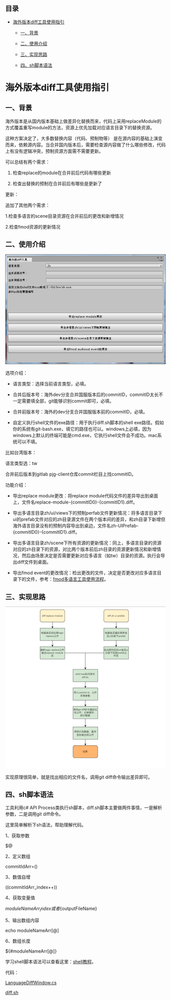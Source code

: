 ## 目录

*   [海外版本diff工具使用指引](#海外版本diff工具使用指引)

    *   [一、背景](#一背景)

    *   [二、使用介绍](#二使用介绍)

    *   [三、实现思路](#三实现思路)

    *   [四、sh脚本语法](#四sh脚本语法)

# 海外版本diff工具使用指引

## 一、背景

海外版本是从国内版本基础上做差异化替换而来，代码上采用replaceModule的方式覆盖重写module的方法，资源上优先加载对应语言目录下的替换资源。

这种方案决定了，大多数替换内容（代码、预制物等） 是在源内容的基础上演变而来，依赖源内容。当合并国内版本后，需要检查源内容做了什么哪些修改，代码上有没有逻辑冲突，预制资源方面需不需要更新。

可以总结有两个需求：

1.  检查replace的module在合并前后代码有哪些更新

2.  检查出替换的预制在合并前后有哪些是更新了

更新：

追加了其他两个需求：

1.检查多语言的scene目录资源在合并前后的更改和新增情况

2.检查fmod资源的更新情况

## 二、使用介绍

![](image/image_lch2ake5uD.png)

选项介绍：

*   语言类型：选择当前语言类型，必填。

*   合并后版本号：海外dev分支合并国服版本后的commitID，commitID太长不一定需要填全部，git能够识别commit即可，必填。

*   合并前版本号：海外的dev分支合并国服版本前的commitID，必填。

*   自定义执行shell文件的exe路径：用于执行diff.sh脚本的shell exe路径。假如你的系统有git-bash.exe，填它的路径也可以。windows上必填，因为windows上默认的终端可能是cmd.exe，它执行shell文件会不成功。mac系统可以不填。

比如台湾版本：

语言类型选：tw

合并前后版本到gitlab pjg-client仓库commit栏目上找commitID。

功能介绍：

*   导出replace module更改：将replace module代码文件的差异导出到桌面上，文件名replace-module-{commitID0}-{commitID1}.diff。

*   导出多语言目录zh/ui/views下的预制perfab文件更新情况：将多语言目录下ui的prefab文件对应的zh目录源文件在两个版本间的差异，和zh目录下新增但海外语言目录没有的预制内容导出到桌边，文件名zh-UIPrefab-{commitID0}-{commitID1}.diff。

*   导出多语言目录zh/scene下所有资源的更新情况：同上，多语言目录的资源对应的zh目录下的资源，对比两个版本前后zh目录的资源更新情况和新增情况，然后由场景决定是否需要更新对应多语言（如tw）目录的资源。执行会导出diff文件到桌面。

*   导出fmod event的更改情况：检出更改的文件，决定是否更改对应多语言目录下的文件，参考：[fmod多语言工具使用流程](http://wiki.info/pages/viewpage.action?pageId=88181190 "fmod多语言工具使用流程")。

## 三、实现思路

![](image/image_y5ou7bMrqO.png)

实现原理很简单，就是找出相应的文件名，调用git diff命令输出差异即可。

## 四、sh脚本语法

工具利用c# API Process类执行sh脚本，diff.sh脚本主要做两件事情，一是解析参数，二是调用git diff命令。

这里简单解析下sh语法，帮助理解代码。

1、获取参数

\$@

2、定义数组

commitIdArr=()

3、数值自增

((commitIdArr\_index++))

4、获取变量值

$moduleNameArr_index或者${outputFileName}

5、输出数组内容

echo moduleNameArr\[@]

6、数组长度

\${#moduleNameArr\[@]}

学习shell脚本语法可以查看这里：[shell教程](https://www.runoob.com/linux/linux-shell.html "shell教程")。

代码：

[LanguageDiffWindow.cs](file/LanguageDiffWindow_xSMzWdHsMs.cs)

[diff.sh](file/diff_7U8prTz5se.sh)
